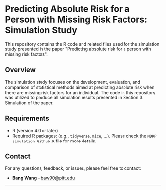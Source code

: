 # Predicting Absolute Risk for a Person with Missing Risk Factors: Simulation Study
This repository contains the R code and related files used for the simulation study presented in the paper "Predicting absolute risk for a person with missing risk factors".

## Overview

The simulation study focuses on the development, evaluation, and comparison of statistical methods aimed at predicting absolute risk  when there are missing risk factors for an individual. The code in this repository was utilized to produce all simulation results presented in Section 3. Simulation of the paper.

## Requirements

- R (version 4.0 or later)
- Required R packages: (e.g., `tidyverse`, `mice`, ...). Please check the `MDRP simulation Github.R` file for more details.

## Contact

For any questions, feedback, or issues, please feel free to contact:

- **Bang Wang** - baw90@pitt.edu

---
